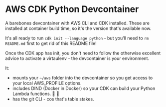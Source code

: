 # AWS CDK Python Devcontainer

A barebones devcontainer with AWS CLI and CDK installed. These are installed at container build time, so it's the version that's available now.

It's all ready to run `cdk init --language python` - but you'll need to `rm README.md` first to get rid of this README file!

Once the CDK app has init, you don't need to follow the otherwise excellent advice to activate a virtaulenv - the devcontainer is your environment.

It:
* mounts your `~/aws` folder into the devcontainer so you get access to your local AWS_PROFILE options.
* includes DIND (Docker in Docker) so your CDK can build your Python Lambda functions. 🎉 🐍
* has the git CLI - cos that's table stakes.


